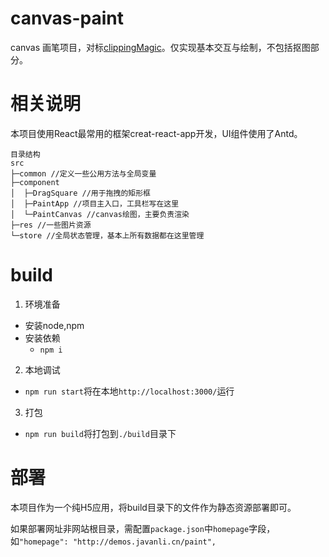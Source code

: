 # canvas-paint
canvas 画笔项目，对标[clippingMagic](https://clippingmagic.com/)。仅实现基本交互与绘制，不包括抠图部分。

# 相关说明
本项目使用React最常用的框架creat-react-app开发，UI组件使用了Antd。

```
目录结构
src
├─common //定义一些公用方法与全局变量
├─component
│  ├─DragSquare //用于拖拽的矩形框
│  ├─PaintApp //项目主入口，工具栏写在这里
│  └─PaintCanvas //canvas绘图，主要负责渲染
├─res //一些图片资源
└─store //全局状态管理，基本上所有数据都在这里管理
```
# build
1. 环境准备
  * 安装node,npm
  * 安装依赖
    * `npm i`
2. 本地调试
  * `npm run start`将在本地`http://localhost:3000/`运行
3. 打包
  * `npm run build`将打包到`./build`目录下

# 部署
本项目作为一个纯H5应用，将build目录下的文件作为静态资源部署即可。

如果部署网址非网站根目录，需配置`package.json`中`homepage`字段，如`"homepage": "http://demos.javanli.cn/paint",`

